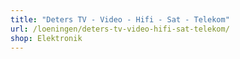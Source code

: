 ```yaml
---
title: "Deters TV - Video - Hifi - Sat - Telekom"
url: /loeningen/deters-tv-video-hifi-sat-telekom/
shop: Elektronik
---
```

